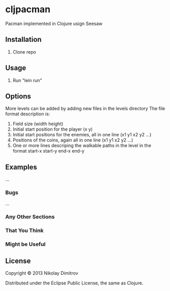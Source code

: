 # cljpacman

Pacman implemented in Clojure usign Seesaw

## Installation

1. Clone repo

## Usage

1. Run "lein run"

## Options

More levels can be added by adding new files in the levels directory
The file format description is:
1.	Field size (width height)
2.	Initial start position for the player (x y)
3.	Initial start positions for the enemies, all in one line (x1 y1 x2 y2 ...)
4.	Positions of the coins, again all in one line (x1 y1 x2 y2 ...)
5.	One or more lines descriping the walkable paths in the level in the format start-x start-y end-x end-y

## Examples

...

### Bugs

...

### Any Other Sections
### That You Think
### Might be Useful

## License

Copyright © 2013 Nikolay Dimitrov

Distributed under the Eclipse Public License, the same as Clojure.
